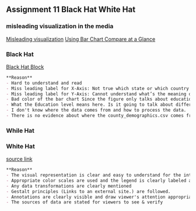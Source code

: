 ## Assignment 11 Black Hat White Hat

### misleading visualization in the media 
[Misleading visualization](https://user-images.githubusercontent.com/35818451/116770263-1d635f00-a9f7-11eb-9ee8-004df01aed34.png)
[Using Bar Chart Compare at a Glance](https://bl.ocks.org/yanliang789/590c5eb4a34d9bd4b535b21aabaaaba3)

### Black Hat
[Black Hat Block](https://bl.ocks.org/yanliang789/75ea984109906138aca39b6d7d82f9b3)

```markdown
**Reason**
- Hard to understand and read
- Miss leading label for X-Axis: Not true which state or which country the counties belong.
- Miss leading label for Y-Axis: Cannot understand what’s the meaning of education, is it for high school, college, or master? What’s the meaning of the legends? Percentage or number of people?
- Bad color of the bar chart Since the figure only talks about education, using a sequential scale will be much better.
- What the Education level means here. Is it going to talk about different kinds of education levels here or not?
- I don't know where the data comes from and how to process the data.
- There is no evidence about where the county_demographics.csv comes from and how it was collected and where it was found.
```

### While Hat

### White Hat
[]()
[source link](https://www.kaggle.com/tunguz/us-elections-dataset)

```markdown
**Reason**
- The visual representation is clear and easy to understand for the intended audience
- Appropriate color scales are used and the legend is clearly labeled and visible with an appropriately sized font
- Any data transformations are clearly mentioned
- Gestalt principles (Links to an external site.) are followed.
- Annotations are clearly visible and draw viewer's attention appropriately. Hint: Consider using d3-annotation - https://d3-annotation.susielu.com/ (Links to an external site.) for this. d3-annotation is really awesome!
- The sources of data are stated for viewers to see & verify
```
